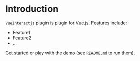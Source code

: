# Introduction

`VueInteractjs` plugin is plugin for [Vue.js](http://vuejs.org).
Features include:

- Feature1
- Feature2
- ...

[Get started](./started/) or play with the [demo](https://github.com//vue-interactjs/tree/dev/demo) (see [`README.md`](https://github.com//vue-interactjs/) to run them).
